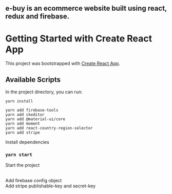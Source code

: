 ## e-buy is an ecommerce website built using react, redux and firebase.

# Getting Started with Create React App

This project was bootstrapped with [Create React App](https://github.com/facebook/create-react-app).

## Available Scripts

In the project directory, you can run:

`yarn install`

`yarn add firebase-tools`\
`yarn add ckeditor`\
`yarn add @material-ui/core`\
`yarn add moment`\
`yarn add react-country-region-selector`\
`yarn add stripe`

Install dependencies

### `yarn start`

Start the project

\
Add firebase config object\
Add stripe publishable-key and secret-key

